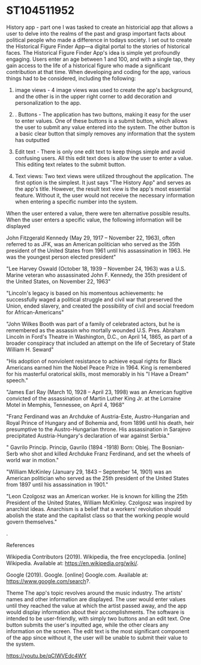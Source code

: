 # ST104511952
History app - part one
I was tasked to create an historicial app that allows a user to delve into the realms of the past and grasp important facts about political people who made a difference in todays society.  I set out to create the Historical Figure Finder App—a digital portal to the stories of historical faces. The Historical Figure Finder App's idea is  simple yet profoundly engaging. Users enter an age between 1 and 100, and with a single tap, they gain access to the life of a historical figure who made a significant contribution at that time. When developing and coding for the app, various things had to be considered, including the following: 
1.	image views -  4 image views was used to create the app's background, and the other is in the upper right corner to add decoration and personalization to the app. 

2.	. Buttons - The application has two buttons, making it easy for the user to enter values. One of these buttons is a submit button, which allows the user to submit any value entered into the system. The other button is a basic clear button that simply removes any information that the system has outputted

3.	Edit text - There is only one edit text to keep things simple and avoid confusing users. All this edit text does is allow the user to enter a value. This editing text relates to the submit button.

4.	Text views: Two text views were utilized throughout the application. The first option is the simplest. It just says "The History App" and serves as the app's title. However, the result text view is the app's most essential feature. Without it, the user would not receive the necessary information when entering a specific number into the system.



When the user entered a value, there were ten alternative possible results. When the user enters a specific value, the following information will be displayed


John Fitzgerald Kennedy (May 29, 1917 – November 22, 1963), often referred to as JFK, was an American politician who served as the 35th president of the United States from 1961 until his assassination in 1963. He was the youngest person elected president"

"Lee Harvey Oswald (October 18, 1939 – November 24, 1963) was a U.S. Marine veteran who assassinated John F. Kennedy, the 35th president of the United States, on November 22, 1963"

"Lincoln's legacy is based on his momentous achievements: he successfully waged a political struggle and civil war that preserved the Union, ended slavery, and created the possibility of civil and social freedom for African-Americans"

"John Wilkes Booth was part of a family of celebrated actors, but he is remembered as the assassin who mortally wounded U.S. Pres. Abraham Lincoln in Ford's Theatre in Washington, D.C., on April 14, 1865, as part of a broader conspiracy that included an attempt on the life of Secretary of State William H. Seward"

"His adoption of nonviolent resistance to achieve equal rights for Black Americans earned him the Nobel Peace Prize in 1964. King is remembered for his masterful oratorical skills, most memorably in his \"I Have a Dream\" speech."

"James Earl Ray (March 10, 1928 – April 23, 1998) was an American fugitive convicted of the assassination of Martin Luther King Jr. at the Lorraine Motel in Memphis, Tennessee, on April 4, 1968"

"Franz Ferdinand was an Archduke of Austria-Este, Austro-Hungarian and Royal Prince of Hungary and of Bohemia and, from 1896 until his death, heir presumptive to the Austro-Hungarian throne. His assassination in Sarajevo precipitated Austria-Hungary's declaration of war against Serbia."

" Gavrilo Princip. Princip, Gavrilo (1894 -1918) Born: Oblej. The Bosnian-Serb who shot and killed Archduke Franz Ferdinand, and set the wheels of world war in motion."


"William McKinley (January 29, 1843 – September 14, 1901) was an American politician who served as the 25th president of the United States from 1897 until his assassination in 1901."

"Leon Czolgosz was an American worker. He is known for killing the 25th President of the United States, William McKinley. Czolgosz was inspired by anarchist ideas. Anarchism is a belief that a workers' revolution should abolish the state and the capitalist class so that the working people would govern themselves."




. 

 

 

 

References 

Wikipedia Contributors (2019). Wikipedia, the free encyclopedia. [online] Wikipedia. Available at: https://en.wikipedia.org/wiki/. 

Google (2019). Google. [online] Google.com. Available at: https://www.google.com/search?. 

 

Theme 
The app's topic revolves around the music industry. The artists' names and other information are displayed. The user would enter values until they reached the value at which the artist passed away, and the app would display information about their accomplishments. The software is intended to be user-friendly, with simply two buttons and an edit text. One button submits the user's inputted age, while the other clears any information on the screen. The edit text is the most significant component of the app since without it, the user will be unable to submit their value to the system.

https://youtu.be/qCIWVEdc4WY
